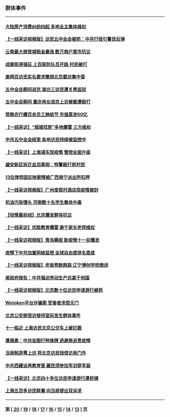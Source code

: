 ### 群体事件
---
#### [大陆房产消费纠纷四起 多地业主集体维权](../../pages/ncid279/n12532756.md) 
#### [【一线采访视频版】访民五中全会被抓：中共行径引警民反弹](../../pages/ncid279/n12529633.md) 
#### [云南最大商贸城租金暴涨 数万商户罢市抗议](../../pages/ncid279/n12527603.md) 
#### [成都街道强征 上百联防队员开路 村民被打](../../pages/ncid279/n12525504.md) 
#### [逾两百访民实名要求撤销北京截访集中营](../../pages/ncid279/n12520277.md) 
#### [五中全会期间进京 湖北三访民遭关黑监狱](../../pages/ncid279/n12521999.md) 
#### [五中全会期间 重庆母女进京上访被截遭殴打](../../pages/ncid279/n12517278.md) 
#### [常熟农行爆百余员工肺结节 市值蒸发60亿](../../pages/ncid279/n12515883.md) 
#### [【一线采访】“城城找房”多地爆雷 三方维权](../../pages/ncid279/n12514453.md) 
#### [中共五中全会结束 各地访民持续被监控中](../../pages/ncid279/n12511119.md) 
#### [【一线采访】上海浦东现疫情 管控全面升级](../../pages/ncid279/n12508576.md) 
#### [雄安新区拆迁血泪真相：特警殴打抓村民](../../pages/ncid279/n12494946.md) 
#### [13位律师因反映案情被广西南宁派出所扣押](../../pages/ncid279/n12497543.md) 
#### [【一线采访视频版】广州度假村酒店现疫情被封](../../pages/ncid279/n12492029.md) 
#### [机油污染馒头 河南数十名学生集体中毒](../../pages/ncid279/n12491513.md) 
#### [【役情最前线】北京爆发群体抗议](../../pages/ncid279/n12489864.md) 
#### [【一线采访】优胜教育爆雷 逾千家长老师维权](../../pages/ncid279/n12487474.md) 
#### [【一线采访视频版】青岛瞒疫 新疫情十一前爆发](../../pages/ncid279/n12477848.md) 
#### [疫情下中共加重网络监控 全球自由度排名垫底](../../pages/ncid279/n12476072.md) 
#### [【一线采访视频版】老板卷款跑路 辽宁博创学校倒闭](../../pages/ncid279/n12460001.md) 
#### [美政府报告：中共强迫劳动生产远甚于他国](../../pages/ncid279/n12446676.md) 
#### [【一线采访视频版】北京数十位访民申请游行被抓](../../pages/ncid279/n12444305.md) 
#### [Wotoken平台诈骗案 受害者求偿无门](../../pages/ncid279/n12438023.md) 
#### [北京公安部信访接待室前发生群体事件](../../pages/ncid279/n12436411.md) 
#### [十一临近 上海访民北京公交车上被拦截](../../pages/ncid279/n12432251.md) 
#### [蓬佩奥：中共妄图打种族牌 逃避美追责疫情](../../pages/ncid279/n12425158.md) 
#### [当局制造零上访 将北京访民挡信访局门外](../../pages/ncid279/n12424052.md) 
#### [中共西藏设再教育营 藏民须参加军训穿军装](../../pages/ncid279/n12422811.md) 
#### [【一线采访】北京四十多位访民申请游行遭抓捕](../../pages/ncid279/n12422790.md) 
#### [上海五百多访民联署 向当局提出双诉求](../../pages/ncid279/n12421988.md) 

---
#### 第 [ [20](./20.md) / [19](./19.md) / [18](./18.md) / [17](./17.md) / [16](./16.md) / [15](./15.md) / [14](./14.md) / [13](./13.md) ] 页

